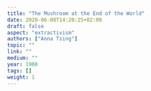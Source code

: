 ```yaml
---
title: "The Mushroom at the End of the World"
date: 2020-06-08T14:20:25+02:00
draft: false
aspect: "extractivism"
authors: ["Anna Tsing"]
topic: ""
link: ""
medium: ""
year: 1900
tags: []
weight: 1
---
```

